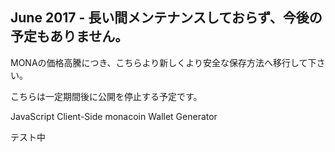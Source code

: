 ## June 2017 - 長い間メンテナンスしておらず、今後の予定もありません。
MONAの価格高騰につき、こちらより新しくより安全な保存方法へ移行して下さい。

こちらは一定期間後に公開を停止する予定です。

JavaScript Client-Side monacoin Wallet Generator

テスト中
